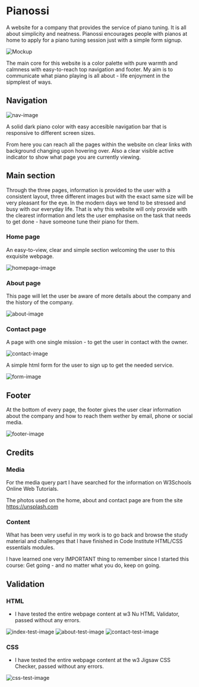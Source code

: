 

# Pianossi


A website for a company that provides the service of piano tuning. It is all about simplicity and neatness.
Pianossi encourages people with pianos at home to apply for a piano tuning session just with a simple form signup.

![Mockup](/assets/images/pianossi-mockup.png)

The main core for this website is a color palette with pure warmth and calmness with easy-to-reach top navigation and footer.
My aim is to communicate what piano playing is all about - life enjoyment in the sipmplest of ways.


## Navigation

![nav-image](/assets/images/nav-shot.png)

A solid dark piano color with easy accesible navigation bar that is responsive to different screen sizes.

From here you can reach all the pages within the website on clear links with background changing upon hovering over. Also a clear visible active indicator to show what page you are currently viewing.

## Main section

Through the three pages, information is provided to the user with a consistent layout, three different images but with the exact same size will be very pleasant for the eye.
In the modern days we tend to be stressed and busy with our everyday life. That is why this website will only provide with the clearest information and lets the user emphasise on the task that needs to get done - have someone tune their piano for them.


### Home page

An easy-to-view, clear and simple section welcoming the user to this exquisite webpage.

![homepage-image](/assets/images/home-shot.png)

### About page

This page will let the user be aware of more details about the company and the history of the company.

![about-image](/assets/images/about-shot.png)

### Contact page

A page with one single mission - to get the user in contact with the owner.

![contact-image](/assets/images/contact-shot.png)

A simple html form for the user to sign up to get the needed service.

![form-image](/assets/images/form-shot.png)




## Footer

At the bottom of every page, the footer gives the user clear information about the company and how to reach them wether by email, phone or social media.

![footer-image](/assets/images/footer-shot.png)

## Credits

### Media

For the media query part I have searched for the information on W3Schools Online Web Tutorials.

The photos used on the home, about and contact page are from the site https://unsplash.com

### Content

What has been very useful in my work is to go back and browse the study material and challenges that I have finished in Code Institute HTML/CSS essentials modules. 

I have learned one very IMPORTANT thing to remember since I started this course: Get going - and no matter what you do, keep on going.

## Validation

### HTML
   - I have tested the entire webpage content at w3 Nu HTML Validator, passed without any errors.

![index-test-image](/assets/images/index-test.png)
![about-test-image](/assets/images/about-test.png)
![contact-test-image](/assets/images/contact-test.png)

### CSS
   - I have tested the entire webpage content at the w3 Jigsaw CSS Checker, passed without any errors.

![css-test-image](/assets/images/css-test.png)